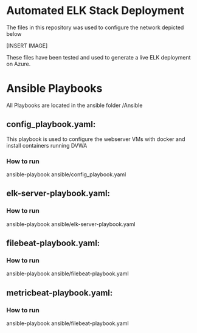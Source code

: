 # Automated ELK Stack Deployment

The files in this repository was used to configure the network depicted below

[INSERT IMAGE]

These files have been tested and used to generate a live ELK deployment on Azure. 

# Ansible Playbooks
All Playbooks are located in the ansible folder /Ansible

## config_playbook.yaml:
This playbook is used to configure the webserver VMs with docker and install containers running DVWA

### How to run

ansible-playbook ansible/config_playbook.yaml

## elk-server-playbook.yaml:

### How to run

ansible-playbook ansible/elk-server-playbook.yaml

## filebeat-playbook.yaml:

### How to run

ansible-playbook ansible/filebeat-playbook.yaml

## metricbeat-playbook.yaml:

### How to run

ansible-playbook ansible/filebeat-playbook.yaml
